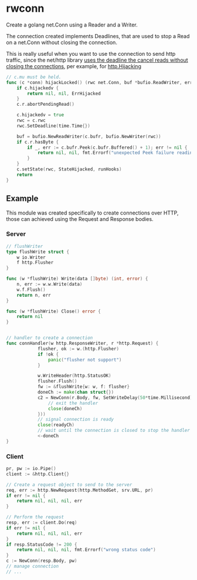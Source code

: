 # rwconn

Create a golang net.Conn using a Reader and a Writer.

The connection created implements Deadlines, that are used to stop a Read on a net.Conn without closing the connection.

This is really useful when you want to use the connection to send http traffic, since the net/http library [uses the deadline
the cancel reads without closing the connections](https://groups.google.com/g/golang-nuts/c/VPVWFrpIEyo/m/d5CdnIsPAwAJ), per example, for [http.Hijacking](https://github.com/golang/go/blob/527ace0ffa81d59698d3a78ac3545de7295ea76b/src/net/http/server.go#L315-L334
)

```go
// c.mu must be held.
func (c *conn) hijackLocked() (rwc net.Conn, buf *bufio.ReadWriter, err error) {
	if c.hijackedv {
		return nil, nil, ErrHijacked
	}
	c.r.abortPendingRead()

	c.hijackedv = true
	rwc = c.rwc
	rwc.SetDeadline(time.Time{})

	buf = bufio.NewReadWriter(c.bufr, bufio.NewWriter(rwc))
	if c.r.hasByte {
		if _, err := c.bufr.Peek(c.bufr.Buffered() + 1); err != nil {
			return nil, nil, fmt.Errorf("unexpected Peek failure reading buffered byte: %v", err)
		}
	}
	c.setState(rwc, StateHijacked, runHooks)
	return
}
```

## Example

This module was created specifically to create connections over HTTP, those can achieved using the Request and Response bodies.

### Server

```go
// flushWriter
type flushWrite struct {
	w io.Writer
	f http.Flusher
}

func (w *flushWrite) Write(data []byte) (int, error) {
	n, err := w.w.Write(data)
	w.f.Flush()
	return n, err
}

func (w *flushWrite) Close() error {
	return nil
}


// handler to create a connection
func connHandler(w http.ResponseWriter, r *http.Request) {
			flusher, ok := w.(http.Flusher)
			if !ok {
				panic("flusher not support")
			}

			w.WriteHeader(http.StatusOK)
			flusher.Flush()
			fw := &flushWrite{w: w, f: flusher}
			doneCh := make(chan struct{})
			c2 = NewConn(r.Body, fw, SetWriteDelay(50*time.Millisecond), SetCloseHook(func() {
				// exit the handler
				close(doneCh)
			}))
			// signal connection is ready
			close(readyCh)
			// wait until the connection is closed to stop the handler
			<-doneCh
}
```

### Client

```go
pr, pw := io.Pipe()
client := &http.Client{}

// Create a request object to send to the server
req, err := http.NewRequest(http.MethodGet, srv.URL, pr)
if err != nil {
	return nil, nil, nil, err
}

// Perform the request
resp, err := client.Do(req)
if err != nil {
	return nil, nil, nil, err
}
if resp.StatusCode != 200 {
	return nil, nil, nil, fmt.Errorf("wrong status code")
}
c := NewConn(resp.Body, pw)
// manage connection
// ...
```





